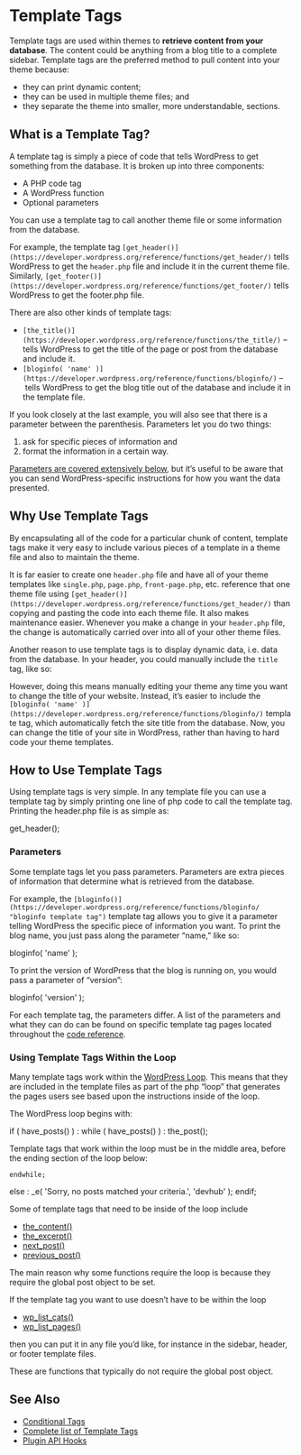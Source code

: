 # Template Tags

Template tags are used within themes to **retrieve content from your database**. The content could be anything from a blog title to a complete sidebar. Template tags are the preferred method to pull content into your theme because:

*   they can print dynamic content;
*   they can be used in multiple theme files; and
*   they separate the theme into smaller, more understandable, sections.

## What is a Template Tag?

A template tag is simply a piece of code that tells WordPress to get something from the database. It is broken up into three components:

*   A PHP code tag
*   A WordPress function
*   Optional parameters

You can use a template tag to call another theme file or some information from the database.

For example, the template tag `[get_header()](https://developer.wordpress.org/reference/functions/get_header/)` tells WordPress to get the `header.php` file and include it in the current theme file. Similarly, `[get_footer()](https://developer.wordpress.org/reference/functions/get_footer/)` tells WordPress to get the footer.php file.

There are also other kinds of template tags:

*   `[the_title()](https://developer.wordpress.org/reference/functions/the_title/)` – tells WordPress to get the title of the page or post from the database and include it.
*   `[bloginfo( 'name' )](https://developer.wordpress.org/reference/functions/bloginfo/)` – tells WordPress to get the blog title out of the database and include it in the template file.

If you look closely at the last example, you will also see that there is a parameter between the parenthesis. Parameters let you do two things:

1.  ask for specific pieces of information and
2.  format the information in a certain way.

[Parameters are covered extensively below](#parameters), but it’s useful to be aware that you can send WordPress-specific instructions for how you want the data presented.

## Why Use Template Tags

By encapsulating all of the code for a particular chunk of content, template tags make it very easy to include various pieces of a template in a theme file and also to maintain the theme.

It is far easier to create one `header.php` file and have all of your theme templates like `single.php`, `page.php`, `front-page.php`, etc. reference that one theme file using `[get_header()](https://developer.wordpress.org/reference/functions/get_header/)` than copying and pasting the code into each theme file. It also makes maintenance easier. Whenever you make a change in your `header.php` file, the change is automatically carried over into all of your other theme files.

Another reason to use template tags is to display dynamic data, i.e. data from the database. In your header, you could manually include the `title` tag, like so:

<title>My Personal Website</title>

However, doing this means manually editing your theme any time you want to change the title of your website. Instead, it’s easier to include the `[bloginfo( 'name' )](https://developer.wordpress.org/reference/functions/bloginfo/)` template tag, which automatically fetch the site title from the database. Now, you can change the title of your site in WordPress, rather than having to hard code your theme templates.

## How to Use Template Tags

Using template tags is very simple. In any template file you can use a template tag by simply printing one line of php code to call the template tag. Printing the header.php file is as simple as:

get\_header();

### Parameters

Some template tags let you pass parameters. Parameters are extra pieces of information that determine what is retrieved from the database.

For example, the `[bloginfo()](https://developer.wordpress.org/reference/functions/bloginfo/ "bloginfo template tag")` template tag allows you to give it a parameter telling WordPress the specific piece of information you want. To print the blog name, you just pass along the parameter “name,” like so:

bloginfo( 'name' );

To print the version of WordPress that the blog is running on, you would pass a parameter of “version”:

bloginfo( 'version' );

For each template tag, the parameters differ. A list of the parameters and what they can do can be found on specific template tag pages located throughout the [code reference](https://developer.wordpress.org/reference/).

### Using Template Tags Within the Loop

Many template tags work within the [WordPress Loop](https://developer.wordpress.org/themes/basics/the-loop/). This means that they are included in the template files as part of the php “loop” that generates the pages users see based upon the instructions inside of the loop.

The WordPress loop begins with:

if ( have\_posts() ) :
	while ( have\_posts() ) :
		the\_post();

Template tags that work within the loop must be in the middle area, before the ending section of the loop below:

	endwhile;
else :
	\_e( 'Sorry, no posts matched your criteria.', 'devhub' );
endif;

Some of template tags that need to be inside of the loop include

*   [the\_content()](https://developer.wordpress.org/reference/functions/the_content/)
*   [the\_excerpt()](https://developer.wordpress.org/reference/functions/the_excerpt/)
*   [next\_post()](https://developer.wordpress.org/reference/functions/next_post/)
*   [previous\_post()](https://developer.wordpress.org/reference/functions/previous_post/)

The main reason why some functions require the loop is because they require the global post object to be set.

If the template tag you want to use doesn’t have to be within the loop

*   [wp\_list\_cats()](https://developer.wordpress.org/reference/functions/wp_list_cats/)
*   [wp\_list\_pages()](https://developer.wordpress.org/reference/functions/wp_list_pages/)

then you can put it in any file you’d like, for instance in the sidebar, header, or footer template files.

These are functions that typically do not require the global post object.

## See Also

*   [Conditional Tags](https://developer.wordpress.org/themes/basics/conditional-tags/)
*   [Complete list of Template Tags](https://developer.wordpress.org/themes/references/list-of-template-tags/)
*   [Plugin API Hooks](_wp_link_placeholder)